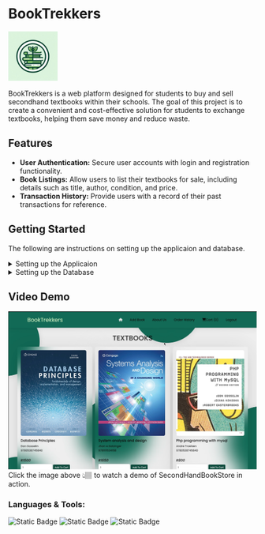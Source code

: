 

# BookTrekkers
<img src="BooktrekkerLogo.jfif" alt="BootrekkerLogo" width="100"/>

BookTrekkers is a web platform designed for students to buy and sell secondhand textbooks within their schools. The goal of this project is to create a convenient and cost-effective solution for students to exchange textbooks, helping them save money and reduce waste.


## Features

- **User Authentication:** Secure user accounts with login and registration functionality.
- **Book Listings:** Allow users to list their textbooks for sale, including details such as title, author, condition, and price.
- **Transaction History:** Provide users with a record of their past transactions for reference.

## Getting Started
The following are instructions on setting up the applicaion and database.
<details>
  <summary>Setting up the Applicaion</summary>
  
1. Clone the repository or download the zip folder.
2. Make sure you have xampp if not here how to install it: [Installing XAMPP](https://www.youtube.com/watch?v=aYA7B6xQC3Q)
3. Once downloaded move the cloned/unzipped folder into the htdocs folder. Following is the file htdocs file locaion:
  ```
C:\xampp\htdocs
  ```
 4. Open xampp application and start “Apache” and “MySQL”.
 5. Once started paste the following in the browser URL to run the application :
```
    http://localhost/SecondHandBookStore/index.php.
```
  6. The application will now run and at the top left it will say **"Connection Error"** as we have not yet created the database.

</details>

<details>
  <summary>Setting up the Database</summary>
  
  1.  Now go to phpmyadmin in xampp by clicking Admin of “MySQL” by the Actions section or paste the following into the browser URL: 
  
```
  http://localhost/phpmyadmin/
```
  2. Now that phpMyAdmin is open click the tab at the top that says SQL and paste the following and click the ‘Go’ button at the bottom in the blue background:
```
  CREATE DATABASE bookstore;
```
  3. You should now be able to see you new ‘bookstore’ database in the side panel on the left. Now click and navigate into that database and you will know that you are in it when you see the following in the top of the webpage:
![image](https://github.com/Tobyrams/SecondHandBookStore/assets/87528122/4381d375-ed4c-4876-bd9b-b454750e17c8)

  4.  Now click on the SQL tab again and paste the following to create the necessary tables:
```
CREATE TABLE tbluser(
ID int primary key AUTO_INCREMENT,
FName varchar(255),
LName varchar(255),
Email varchar(255),
Password varchar(255),
ULevel varchar(10)
);

CREATE TABLE cart(
    id int primary key AUTO_INCREMENT ,
    user_email text(100),
    title text(100),
    price int(100),
    image text(100),
    quantity int(100),
    author text(100),
    isbn text(100)
);

CREATE TABLE tblorder(
    id int primary key AUTO_INCREMENT ,
    user_email text(100),
    title text(100),
    price int(100),
    image text(100),
    quantity int(100),
    author text(100),
    isbn text(100)
);
```
  
  5.  Now navigate into the 'tbluser' table in the sidebar to the left and the table will be empty as illustrated in the following:
   ![image](https://github.com/Tobyrams/SecondHandBookStore/assets/87528122/7e863b67-3a3b-4667-9313-78fca6da8f32)
  
  6.  Now redirect back to the application and click on the “Create an account” which will direct us to the Register page.
 
  7.  Enter the following details and click register:
```
Name: Kyle

Surname: Doe

Email: KyleDoe@gmail.com

Password: password.123
```
  8.  You will be redirected to the Login page. Now lets go back to the database in phpmyadmin, when you refresh the page you will now see that our new person have been recorded:
![image](https://github.com/Tobyrams/SecondHandBookStore/assets/87528122/6ee43443-a5b8-40e3-8ddf-2d337831e401)

  9.  Click the edit button by their name, we need to make their ULevel as admin:
  ![image](https://github.com/Tobyrams/SecondHandBookStore/assets/87528122/73220505-0519-4ffa-88d8-050807af96dd)
  
  10.  Change the ULevel from ‘pending’ to ‘admin’ and click go:
  ![image](https://github.com/Tobyrams/SecondHandBookStore/assets/87528122/3759d791-4382-4eb0-9d52-8262d5291de5)

  11.  Good job! The applicaion is now ready, you can now watch the video on how to use the application.



</details>


## Video Demo



[![SecondHandBookStore Demo](https://github.com/Tobyrams/DigitalResume/blob/main/assets/BookStore.png)](https://youtu.be/Sob6TSLgPwc?si=SqAIdXXGtgbZHcYK)
Click the image above 👆🏽 to watch a demo of SecondHandBookStore in action.

### Languages & Tools:

![Static Badge](https://img.shields.io/badge/HTML-orange?style=for-the-badge&logoColor=orange)
![Static Badge](https://img.shields.io/badge/CSS-purple?style=for-the-badge&logoColor=purple)
![Static Badge](https://img.shields.io/badge/PHP-darkblue?style=for-the-badge&logoColor=darkblue)

